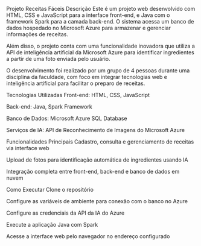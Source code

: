 Projeto Receitas Fáceis
Descrição
Este é um projeto web desenvolvido com HTML, CSS e JavaScript para a interface front-end, e Java com o framework Spark para a camada back-end. O sistema acessa um banco de dados hospedado no Microsoft Azure para armazenar e gerenciar informações de receitas.

Além disso, o projeto conta com uma funcionalidade inovadora que utiliza a API de inteligência artificial da Microsoft Azure para identificar ingredientes a partir de uma foto enviada pelo usuário.

O desenvolvimento foi realizado por um grupo de 4 pessoas durante uma disciplina da faculdade, com foco em integrar tecnologias web e inteligência artificial para facilitar o preparo de receitas.

Tecnologias Utilizadas
Front-end: HTML, CSS, JavaScript

Back-end: Java, Spark Framework

Banco de Dados: Microsoft Azure SQL Database

Serviços de IA: API de Reconhecimento de Imagens do Microsoft Azure

Funcionalidades Principais
Cadastro, consulta e gerenciamento de receitas via interface web

Upload de fotos para identificação automática de ingredientes usando IA

Integração completa entre front-end, back-end e banco de dados em nuvem

Como Executar
Clone o repositório

Configure as variáveis de ambiente para conexão com o banco no Azure

Configure as credenciais da API da IA do Azure

Execute a aplicação Java com Spark

Acesse a interface web pelo navegador no endereço configurado
